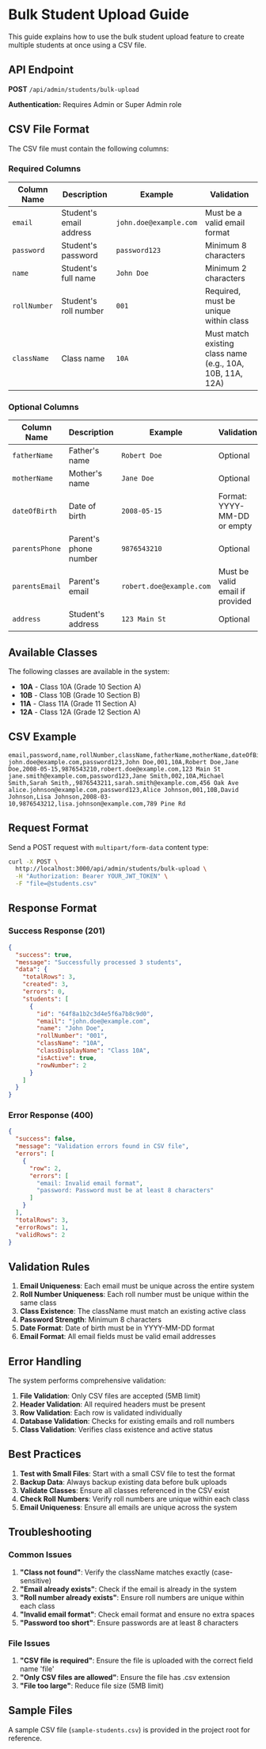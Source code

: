 # Bulk Student Upload Guide

This guide explains how to use the bulk student upload feature to create multiple students at once using a CSV file.

## API Endpoint

**POST** `/api/admin/students/bulk-upload`

**Authentication:** Requires Admin or Super Admin role

## CSV File Format

The CSV file must contain the following columns:

### Required Columns

| Column Name | Description | Example | Validation |
|-------------|-------------|---------|------------|
| `email` | Student's email address | `john.doe@example.com` | Must be a valid email format |
| `password` | Student's password | `password123` | Minimum 8 characters |
| `name` | Student's full name | `John Doe` | Minimum 2 characters |
| `rollNumber` | Student's roll number | `001` | Required, must be unique within class |
| `className` | Class name | `10A` | Must match existing class name (e.g., 10A, 10B, 11A, 12A) |

### Optional Columns

| Column Name | Description | Example | Validation |
|-------------|-------------|---------|------------|
| `fatherName` | Father's name | `Robert Doe` | Optional |
| `motherName` | Mother's name | `Jane Doe` | Optional |
| `dateOfBirth` | Date of birth | `2008-05-15` | Format: YYYY-MM-DD or empty |
| `parentsPhone` | Parent's phone number | `9876543210` | Optional |
| `parentsEmail` | Parent's email | `robert.doe@example.com` | Must be valid email if provided |
| `address` | Student's address | `123 Main St` | Optional |

## Available Classes

The following classes are available in the system:

- **10A** - Class 10A (Grade 10 Section A)
- **10B** - Class 10B (Grade 10 Section B)
- **11A** - Class 11A (Grade 11 Section A)
- **12A** - Class 12A (Grade 12 Section A)

## CSV Example

```csv
email,password,name,rollNumber,className,fatherName,motherName,dateOfBirth,parentsPhone,parentsEmail,address
john.doe@example.com,password123,John Doe,001,10A,Robert Doe,Jane Doe,2008-05-15,9876543210,robert.doe@example.com,123 Main St
jane.smith@example.com,password123,Jane Smith,002,10A,Michael Smith,Sarah Smith,,9876543211,sarah.smith@example.com,456 Oak Ave
alice.johnson@example.com,password123,Alice Johnson,001,10B,David Johnson,Lisa Johnson,2008-03-10,9876543212,lisa.johnson@example.com,789 Pine Rd
```

## Request Format

Send a POST request with `multipart/form-data` content type:

```bash
curl -X POST \
  http://localhost:3000/api/admin/students/bulk-upload \
  -H "Authorization: Bearer YOUR_JWT_TOKEN" \
  -F "file=@students.csv"
```

## Response Format

### Success Response (201)

```json
{
  "success": true,
  "message": "Successfully processed 3 students",
  "data": {
    "totalRows": 3,
    "created": 3,
    "errors": 0,
    "students": [
      {
        "id": "64f8a1b2c3d4e5f6a7b8c9d0",
        "email": "john.doe@example.com",
        "name": "John Doe",
        "rollNumber": "001",
        "className": "10A",
        "classDisplayName": "Class 10A",
        "isActive": true,
        "rowNumber": 2
      }
    ]
  }
}
```

### Error Response (400)

```json
{
  "success": false,
  "message": "Validation errors found in CSV file",
  "errors": [
    {
      "row": 2,
      "errors": [
        "email: Invalid email format",
        "password: Password must be at least 8 characters"
      ]
    }
  ],
  "totalRows": 3,
  "errorRows": 1,
  "validRows": 2
}
```

## Validation Rules

1. **Email Uniqueness**: Each email must be unique across the entire system
2. **Roll Number Uniqueness**: Each roll number must be unique within the same class
3. **Class Existence**: The className must match an existing active class
4. **Password Strength**: Minimum 8 characters
5. **Date Format**: Date of birth must be in YYYY-MM-DD format
6. **Email Format**: All email fields must be valid email addresses

## Error Handling

The system performs comprehensive validation:

1. **File Validation**: Only CSV files are accepted (5MB limit)
2. **Header Validation**: All required headers must be present
3. **Row Validation**: Each row is validated individually
4. **Database Validation**: Checks for existing emails and roll numbers
5. **Class Validation**: Verifies class existence and active status

## Best Practices

1. **Test with Small Files**: Start with a small CSV file to test the format
2. **Backup Data**: Always backup existing data before bulk uploads
3. **Validate Classes**: Ensure all classes referenced in the CSV exist
4. **Check Roll Numbers**: Verify roll numbers are unique within each class
5. **Email Uniqueness**: Ensure all emails are unique across the system

## Troubleshooting

### Common Issues

1. **"Class not found"**: Verify the className matches exactly (case-sensitive)
2. **"Email already exists"**: Check if the email is already in the system
3. **"Roll number already exists"**: Ensure roll numbers are unique within each class
4. **"Invalid email format"**: Check email format and ensure no extra spaces
5. **"Password too short"**: Ensure passwords are at least 8 characters

### File Issues

1. **"CSV file is required"**: Ensure the file is uploaded with the correct field name 'file'
2. **"Only CSV files are allowed"**: Ensure the file has .csv extension
3. **"File too large"**: Reduce file size (5MB limit)

## Sample Files

A sample CSV file (`sample-students.csv`) is provided in the project root for reference.
